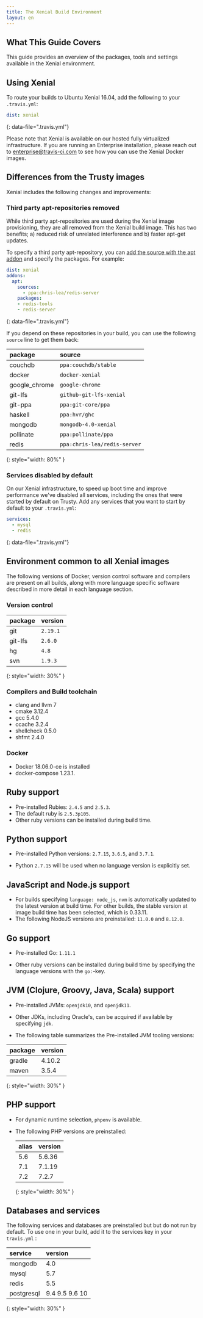 ```yaml
---
title: The Xenial Build Environment
layout: en
---
```


## What This Guide Covers

This guide provides an overview of the packages, tools and settings available in the Xenial environment.

## Using Xenial

To route your builds to Ubuntu Xenial 16.04, add the following to your `.travis.yml`:

```yaml
dist: xenial
```
{: data-file=".travis.yml"}

Please note that Xenial is available on our hosted fully virtualized
infrastructure. If you are running an Enterprise installation, please reach out
to [enterprise@travis-ci.com](mailto:enterprise@travis-ci.com?subject=Try%20out%20Xenial) to see how you can use the Xenial Docker images.

## Differences from the Trusty images

Xenial includes the following changes and improvements:

### Third party apt-repositories removed

While third party apt-repositories are used during the Xenial image provisioning, they are all removed from the Xenial build image. This has two benefits; a) reduced risk of unrelated interference and b) faster apt-get updates.

To specify a third party apt-repository, you can [add the source with the apt addon](/user/installing-dependencies/#adding-apt-sources) and specify the packages. For example:

```yaml
dist: xenial
addons:
  apt:
    sources:
      - ppa:chris-lea/redis-server
    packages:
    - redis-tools
    - redis-server
```
{: data-file=".travis.yml"}

If you depend on these repositories in your build, you can use the following `source` line to get them back:

| package       | source                       |
|:--------------|:-----------------------------|
| couchdb       | `ppa:couchdb/stable`         |
| docker        | `docker-xenial`              |
| google_chrome | `google-chrome`              |
| git-lfs       | `github-git-lfs-xenial`      |
| git-ppa       | `ppa:git-core/ppa`           |
| haskell       | `ppa:hvr/ghc`                |
| mongodb       | `mongodb-4.0-xenial`         |
| pollinate     | `ppa:pollinate/ppa`          |
| redis         | `ppa:chris-lea/redis-server` |
{: style="width: 80%" }

### Services disabled by default

On our Xenial infrastructure, to speed up boot time and improve performance we've disabled all services, including the ones that were started by default on Trusty.
Add any services that you want to start by default to your `.travis.yml`:


```yaml
services:
  - mysql
  - redis
```
{: data-file=".travis.yml"}

## Environment common to all Xenial images

The following versions of Docker, version control software and compilers are present on all builds, along with more language specific software described in more detail in each language section.


### Version control

| package | version  |
|:--------|:---------|
| git     | `2.19.1` |
| git-lfs | `2.6.0`  |
| hg      | `4.8`    |
| svn     | `1.9.3`  |
{: style="width: 30%" }

### Compilers and Build toolchain

* clang and llvm 7
* cmake 3.12.4
* gcc 5.4.0
* ccache 3.2.4
* shellcheck 0.5.0
* shfmt 2.4.0

### Docker

* Docker 18.06.0-ce is installed
* docker-compose 1.23.1.

## Ruby support

* Pre-installed Rubies: `2.4.5` and `2.5.3`.
* The default ruby is `2.5.3p105`.
* Other ruby versions can be installed during build time.

## Python support

* Pre-installed Python versions: `2.7.15`, `3.6.5`, and `3.7.1`.

* Python `2.7.15` will be used when no language version is explicitly set.

## JavaScript and Node.js support

* For builds specifying `language: node_js`, `nvm` is automatically updated to the latest version at build time. For other builds, the stable version at image build time has been selected, which is 0.33.11.
* The following NodeJS versions are preinstalled: `11.0.0` and `8.12.0`.

## Go support

* Pre-installed Go: `1.11.1`

* Other ruby versions can be installed during build time by specifying the language versions with the `go:`-key.

## JVM (Clojure, Groovy, Java, Scala) support

* Pre-installed JVMs: `openjdk10`, and `openjdk11`.

* Other JDKs, including Oracle's, can be acquired if available by specifying `jdk`.

* The following table summarizes the Pre-installed JVM tooling versions:

| package | version |
|:--------|:--------|
| gradle  | 4.10.2  |
| maven   | 3.5.4   |
{: style="width: 30%" }

## PHP support

* For dynamic runtime selection, `phpenv` is available.
* The following PHP versions are preinstalled:

  | alias | version |
  |:----- |:------- |
  | 5.6   | 5.6.36  |
  | 7.1   | 7.1.19  |
  | 7.2   | 7.2.7   |
  {: style="width: 30%" }

## Databases and services

The following services and databases are preinstalled but but do not run by default.
To use one in your build, add it to the services key in your `travis.yml` :

| service    | version        |
|:-----------|:---------------|
| mongodb    | 4.0            |
| mysql      | 5.7            |
| redis      | 5.5            |
| postgresql | 9.4 9.5 9.6 10 |
{: style="width: 30%" }
